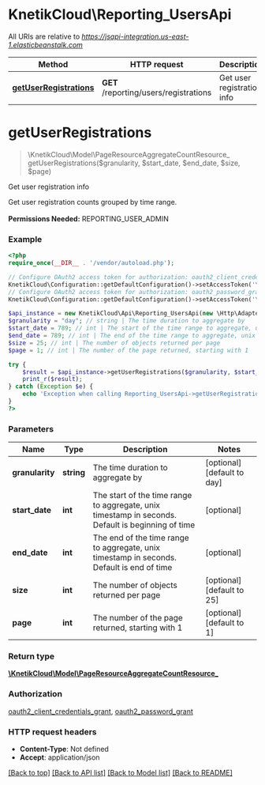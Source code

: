 # KnetikCloud\Reporting_UsersApi

All URIs are relative to *https://jsapi-integration.us-east-1.elasticbeanstalk.com*

Method | HTTP request | Description
------------- | ------------- | -------------
[**getUserRegistrations**](Reporting_UsersApi.md#getUserRegistrations) | **GET** /reporting/users/registrations | Get user registration info


# **getUserRegistrations**
> \KnetikCloud\Model\PageResourceAggregateCountResource_ getUserRegistrations($granularity, $start_date, $end_date, $size, $page)

Get user registration info

Get user registration counts grouped by time range. <br><br><b>Permissions Needed:</b> REPORTING_USER_ADMIN

### Example
```php
<?php
require_once(__DIR__ . '/vendor/autoload.php');

// Configure OAuth2 access token for authorization: oauth2_client_credentials_grant
KnetikCloud\Configuration::getDefaultConfiguration()->setAccessToken('YOUR_ACCESS_TOKEN');
// Configure OAuth2 access token for authorization: oauth2_password_grant
KnetikCloud\Configuration::getDefaultConfiguration()->setAccessToken('YOUR_ACCESS_TOKEN');

$api_instance = new KnetikCloud\Api\Reporting_UsersApi(new \Http\Adapter\Guzzle6\Client());
$granularity = "day"; // string | The time duration to aggregate by
$start_date = 789; // int | The start of the time range to aggregate, unix timestamp in seconds. Default is beginning of time
$end_date = 789; // int | The end of the time range to aggregate, unix timestamp in seconds. Default is end of time
$size = 25; // int | The number of objects returned per page
$page = 1; // int | The number of the page returned, starting with 1

try {
    $result = $api_instance->getUserRegistrations($granularity, $start_date, $end_date, $size, $page);
    print_r($result);
} catch (Exception $e) {
    echo 'Exception when calling Reporting_UsersApi->getUserRegistrations: ', $e->getMessage(), PHP_EOL;
}
?>
```

### Parameters

Name | Type | Description  | Notes
------------- | ------------- | ------------- | -------------
 **granularity** | **string**| The time duration to aggregate by | [optional] [default to day]
 **start_date** | **int**| The start of the time range to aggregate, unix timestamp in seconds. Default is beginning of time | [optional]
 **end_date** | **int**| The end of the time range to aggregate, unix timestamp in seconds. Default is end of time | [optional]
 **size** | **int**| The number of objects returned per page | [optional] [default to 25]
 **page** | **int**| The number of the page returned, starting with 1 | [optional] [default to 1]

### Return type

[**\KnetikCloud\Model\PageResourceAggregateCountResource_**](../Model/PageResourceAggregateCountResource_.md)

### Authorization

[oauth2_client_credentials_grant](../../README.md#oauth2_client_credentials_grant), [oauth2_password_grant](../../README.md#oauth2_password_grant)

### HTTP request headers

 - **Content-Type**: Not defined
 - **Accept**: application/json

[[Back to top]](#) [[Back to API list]](../../README.md#documentation-for-api-endpoints) [[Back to Model list]](../../README.md#documentation-for-models) [[Back to README]](../../README.md)

